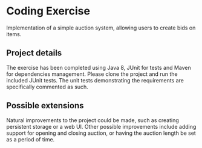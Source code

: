 # Coding Exercise

Implementation of a simple auction system, allowing users to create bids on items.

## Project details

The exercise has been completed using Java 8, JUnit for tests and Maven for dependencies management. Please clone the project and run the included JUnit tests. The unit tests demonstrating the requirements are specifically commented as such.

## Possible extensions

Natural improvements to the project could be made, such as creating persistent storage or a web UI. Other possible improvements include adding support for opening and closing auction, or having the auction length be set as a period of time.